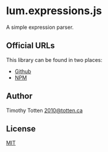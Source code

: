 # lum.expressions.js

A simple expression parser.

## Official URLs

This library can be found in two places:

 * [Github](https://github.com/supernovus/lum.expressions.js)
 * [NPM](https://www.npmjs.com/package/@lumjs/expressions)

## Author

Timothy Totten <2010@totten.ca>

## License

[MIT](https://spdx.org/licenses/MIT.html)
